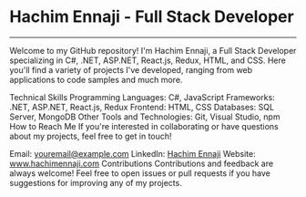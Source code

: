 <h1>Hachim Ennaji - Full Stack Developer</h1>
<hr>
Welcome to my GitHub repository! I'm Hachim Ennaji, a Full Stack Developer specializing in C#, .NET, ASP.NET, React.js, Redux, HTML, and CSS. Here you'll find a variety of projects I've developed, ranging from web applications to code samples and much more.

Technical Skills
Programming Languages: C#, JavaScript
Frameworks: .NET, ASP.NET, React.js, Redux
Frontend: HTML, CSS
Databases: SQL Server, MongoDB
Other Tools and Technologies: Git, Visual Studio, npm
How to Reach Me
If you're interested in collaborating or have questions about my projects, feel free to get in touch!

Email: youremail@example.com
LinkedIn: <a href="https://www.linkedin.com/in/hachim-ennaji/">Hachim Ennaji</a>
Website: www.hachimennaji.com
Contributions
Contributions and feedback are always welcome! Feel free to open issues or pull requests if you have suggestions for improving any of my projects.
